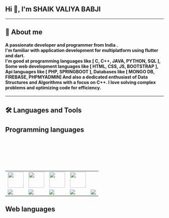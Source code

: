 <h2 align="left">Hi 👋, I'm SHAIK VALIYA BABJI</h2>
<hr>
<h2 align="left">📝 About me </h2>

<h4 align="left">
A passionate developer and programmer from India .<br>
I'm familiar with application development for multiplatform using flutter and dart.<br>
I'm good at programming languages like [ C, C++, JAVA, PYTHON, SQL ], Some web development languages like [ HTML, CSS, JS, BOOTSTRAP ], Api languages like [ PHP, SPRINGBOOT ], Databases like [ MONGO DB, FIREBASE, PHPMYADMIN] And also a dedicated enthusiast of Data Structures and Algorithms with a focus on C++. I love solving complex problems and optimizing code for efficiency. </h4>

<hr>
<h2 align="left">🛠️ Languages and Tools </h2>
<h2 align="left">Programming languages </h2>
<table>
  <tr>
      <td  align="center"><img src="https://www.pngkit.com/png/full/101-1010012_download-png.png" width="50" height="50"></td>
      <td  align="center"><img src="https://www.pngkit.com/png/full/101-1010012_download-png.png" width="50" height="50"></td>
      <td  align="center"><img src="https://www.pngkit.com/png/full/101-1010012_download-png.png" width="50" height="50"></td>
      <td  align="center"><img src="https://www.pngkit.com/png/full/101-1010012_download-png.png" width="50" height="50"></td>
    </tr>
  <tr>
    <td><img src="https://www.vectorlogo.zone/logos/flutterio/flutterio-ar21.svg"></td><br>
    <td><img src="https://www.vectorlogo.zone/logos/dartlang/dartlang-ar21.svg"></td><br>
    <td><img src="https://www.vectorlogo.zone/logos/flutterio/flutterio-ar21.svg"></td><br>
    <td><img src="https://www.vectorlogo.zone/logos/flutterio/flutterio-ar21.svg"></td><br>
    <td><img src="https://www.vectorlogo.zone/logos/flutterio/flutterio-ar21.svg"></td><br>
  </tr>
</table>
<h2 align="left">Web languages </h2>
